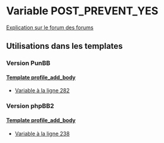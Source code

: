 # Variable POST_PREVENT_YES
[Explication sur le forum des forums](http://forum.forumactif.com/t294113-listing-des-variables#POST_PREVENT_YES)

## Utilisations dans les templates

### Version PunBB

#### [Template profile_add_body](punbb/profile_add_body.md)
* [Variable à la ligne 282](../punbb/profile_add_body.tpl#L282)

### Version phpBB2

#### [Template profile_add_body](subsilver/profile_add_body.md)
* [Variable à la ligne 238](../subsilver/profile_add_body.tpl#L238)